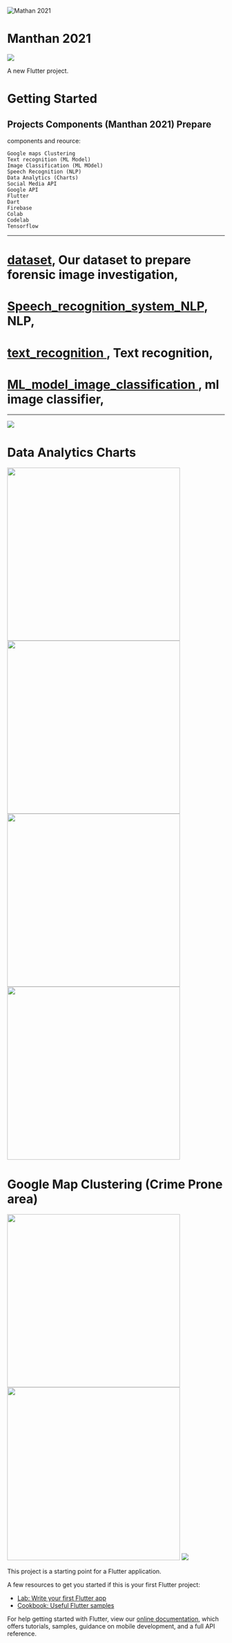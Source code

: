 ![Mathan 2021 ](https://github.com/yashvenrakumar/crime_prone_area/blob/main/assets/logo2.png)

# Manthan 2021
<img src="https://miro.medium.com/max/3842/1*mMJ-PXaKfiP6UIbLsBckrw.png"   />  

A new Flutter project.

# Getting Started

## Projects Components (Manthan 2021) Prepare

components and reource:
```
Google maps Clustering
Text recognition (ML Model)
Image Classification (ML MOdel)
Speech Recognition (NLP)
Data Analytics (Charts)
Social Media API
Google API
Flutter
Dart 
Firebase
Colab
Codelab
Tensorflow

```

_____________________________________________________________________
#  [dataset](https://github.com/yashvenrakumar/crime_dataset), Our dataset to prepare forensic image investigation,
#  [Speech_recognition_system_NLP](https://github.com/yashvenrakumar/Speech_recognition_system_NLP),  NLP,
#  [text_recognition ](https://github.com/yashvenrakumar/text_recognition),  Text recognition,
#  [ML_model_image_classification ](https://github.com/yashvenrakumar/ML_model_image_classification), ml image classifier,
______________________________________________________________________


<img src="https://miro.medium.com/max/1400/1*V8wNCoPy7t4O5Rn7PdT2YA.jpeg"   />  

# Data Analytics Charts
<img src="https://miro.medium.com/max/1440/1*tvDicCX6M9qSKu33QDtHCw.png" width="400" />  <img src="https://miro.medium.com/max/1440/1*etGzutRoA5QWzTDMHknWsQ.png" width="400"/>
<img src="https://miro.medium.com/max/1440/1*bmUSxD8bm5jYXWeRfWdgHQ.png" width="400"/>  <img src="https://miro.medium.com/max/1440/1*K1JGmy8uC9UawrSzEo471A.png" width="400"/>
 
 # Google Map Clustering (Crime Prone area)
 <img src="https://github.com/yashvenrakumar/crime_prone_area/blob/main/flutter_01.png" width="400" />  <img src="https://github.com/yashvenrakumar/crime_prone_area/blob/main/flutter_03.png" width="400"/>
 <img src="https://firebasestorage.googleapis.com/v0/b/godeye-685c6.appspot.com/o/WhatsApp%20Video%202021-10-10%20at%2010.59.12%20AM.mp4?alt=media&token=9737dad3-aeb7-4101-b3a0-6cbcac9ddc60"  />   
 
This project is a starting point for a Flutter application.

A few resources to get you started if this is your first Flutter project:

- [Lab: Write your first Flutter app](https://flutter.dev/docs/get-started/codelab)
- [Cookbook: Useful Flutter samples](https://flutter.dev/docs/cookbook)

For help getting started with Flutter, view our
[online documentation](https://flutter.dev/docs), which offers tutorials,
samples, guidance on mobile development, and a full API reference.
